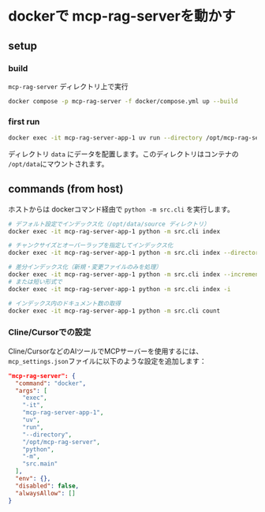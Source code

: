 # dockerで mcp-rag-serverを動かす

## setup

### build
`mcp-rag-server` ディレクトリ上で実行

```bash
docker compose -p mcp-rag-server -f docker/compose.yml up --build
```

### first run

```bash
docker exec -it mcp-rag-server-app-1 uv run --directory /opt/mcp-rag-server python -m src.main
```

ディレクトリ `data` にデータを配置します。このディレクトリはコンテナの `/opt/data`にマウントされます。

## commands (from host)

ホストからは dockerコマンド経由で `python -m src.cli` を実行します。

```bash
# デフォルト設定でインデックス化（/opt/data/source ディレクトリ）
docker exec -it mcp-rag-server-app-1 python -m src.cli index

# チャンクサイズとオーバーラップを指定してインデックス化
docker exec -it mcp-rag-server-app-1 python -m src.cli index --directory /opt/data/source --chunk-size 300 --chunk-overlap 50

# 差分インデックス化（新規・変更ファイルのみを処理）
docker exec -it mcp-rag-server-app-1 python -m src.cli index --incremental
# または短い形式で
docker exec -it mcp-rag-server-app-1 python -m src.cli index -i

# インデックス内のドキュメント数の取得
docker exec -it mcp-rag-server-app-1 python -m src.cli count
```


### Cline/Cursorでの設定

Cline/CursorなどのAIツールでMCPサーバーを使用するには、`mcp_settings.json`ファイルに以下のような設定を追加します：

```json
"mcp-rag-server": {
  "command": "docker",
  "args": [
    "exec",
    "-it",
    "mcp-rag-server-app-1",
    "uv",
    "run",
    "--directory",
    "/opt/mcp-rag-server",
    "python",
    "-m",
    "src.main"
  ],
  "env": {},
  "disabled": false,
  "alwaysAllow": []
}
```